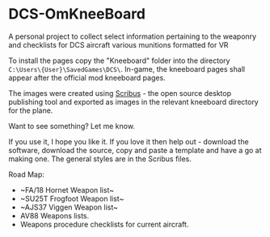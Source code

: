 # DCS-OmKneeBoard

A personal project to collect select information pertaining to the weaponry and checklists for DCS aircraft various munitions formatted for VR

To install the pages copy the "Kneeboard" folder into the directory `C:\Users\{User}\SavedGames\DCS\`. In-game, the kneeboard pages shall appear after the official mod kneeboard pages.

The images were created using [Scribus](https://www.scribus.net/) - the open source desktop publishing tool and exported as images in the relevant kneeboard directory for the plane.

Want to see something? Let me know.

If you use it, I hope you like it. If you love it then help out - download the software, download the source, copy and paste a template and have a go at making one. The general styles are in the Scribus files.

Road Map:
* ~FA/18 Hornet Weapon list~
* ~SU25T Frogfoot Weapon list~
* ~AJS37 Viggen Weapon list~
* AV88 Weapons lists.
* Weapons procedure checklists for current aircraft.
